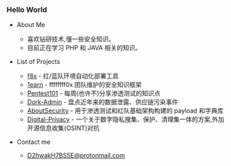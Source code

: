 ### Hello World

- About Me
  - 喜欢钻研技术,懂一些安全知识。
  - 目前正在学习 PHP 和 JAVA 相关的知识。

- List of Projects
  - [f8x](https://github.com/ffffffff0x/f8x) - 红/蓝队环境自动化部署工具
  - [1earn](https://github.com/No-Github/1earn) - ffffffff0x 团队维护的安全知识框架
  - [Pentest101](https://github.com/ffffffff0x/Pentest101) - 每周(也许不)分享渗透测试的知识点
  - [Dork-Admin](https://github.com/ffffffff0x/Dork-Admin) - 盘点近年来的数据泄露、供应链污染事件
  - [AboutSecurity](https://github.com/ffffffff0x/AboutSecurity) - 用于渗透测试和红队基础架构构建的 payload 和字典库
  - [Digital-Privacy](https://github.com/ffffffff0x/Digital-Privacy) - 一个关于数字隐私搜集、保护、清理集一体的方案,外加开源信息收集(OSINT)对抗
  
- Contact me
  - D2hwakH7BS5E@protonmail.com
